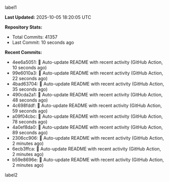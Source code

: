 
label1 
<!-- ACTIVITY_START -->
**Last Updated:** 2025-10-05 18:20:05 UTC

**Repository Stats:**
- Total Commits: 41357
- Last Commit: 10 seconds ago

**Recent Commits:**
- 4ee6a5051: 🤖 Auto-update README with recent activity (GitHub Action, 10 seconds ago)
- 99e6010a3: 🤖 Auto-update README with recent activity (GitHub Action, 22 seconds ago)
- 4bad63704: 🤖 Auto-update README with recent activity (GitHub Action, 35 seconds ago)
- 490cda2a1: 🤖 Auto-update README with recent activity (GitHub Action, 48 seconds ago)
- 4c698fddf: 🤖 Auto-update README with recent activity (GitHub Action, 59 seconds ago)
- a09f04cbc: 🤖 Auto-update README with recent activity (GitHub Action, 78 seconds ago)
- 4a0ef8da0: 🤖 Auto-update README with recent activity (GitHub Action, 89 seconds ago)
- 2306cc906: 🤖 Auto-update README with recent activity (GitHub Action, 2 minutes ago)
- 6ecb3ffca: 🤖 Auto-update README with recent activity (GitHub Action, 2 minutes ago)
- b59e8696e: 🤖 Auto-update README with recent activity (GitHub Action, 2 minutes ago)
<!-- ACTIVITY_END -->

label2
